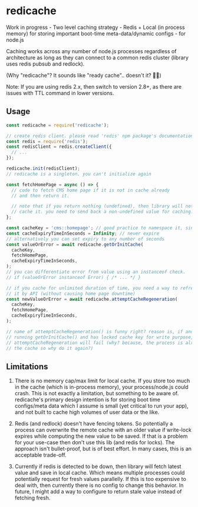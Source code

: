 # redicache
Work in progress - Two level caching strategy - Redis + Local (in process memory) for storing important boot-time meta-data/dynamic configs - for node.js

Caching works across any number of node.js processes regardless of architecture as long as they can connect to a common redis cluster (library uses redis pubsub and redlock).

(Why "redicache"? It sounds like "ready cache".. doesn't it? 🤷‍♂️)

Note: If you are using redis 2.x, then switch to version 2.8+, as there are issues with TTL command in lower versions.

## Usage

```js
const redicache = require('redicache');

// create redis client. please read 'redis' npm package's documentation for this.
const redis = require('redis');
const redisClient = redis.createClient({
  // ...
});

redicache.init(redisClient);
// redicache is a singleton. you can't initialize again

const fetchHomePage = async () => {
  // code to fetch CMS home page if it is not in cache already
  // and then return it.

  // note that if you return nothing (undefined), then library will not
  // cache it. you need to send back a non-undefined value for caching.
};

const cacheKey = 'cms::homepage'; // good practice to namespace it, since redis is global
const cacheExpiryTimeInSeconds = Infinity; // never expire
// alternatively you can set expiry to any number of seconds
const valueOrError = await redicache.getOrInitCache(
  cacheKey,
  fetchHomePage,
  cacheExpiryTimeInSeconds,
);
// you can differentiate error from value using an instanceof check.
// if (valueOrError instanceof Error) { /* ... */ }

// if you cache for unlimited duration of time, you need a way to refresh
// it by API (without causing home page downtime)
const newValueOrError = await redicache.attemptCacheRegeneration(
  cacheKey,
  fetchHomePage,
  cacheExpiryTimeInSeconds,
);

// name of attemptCacheRegeneration() is funny right? reason is, if another process is
// running getOrInitCache() and has locked cache key for write purpose, then
// attemptCacheRegeneration will fail (why? because, the process is already refreshing
// the cache so why do it again?)
```

## Limitations

1. There is no memory cap/max limit for local cache. If you store too much in the cache (which is in-process memory), your process/node.js could crash. This is not exactly a limitation, but something to be aware of.
redicache's primary design intention is for storing boot time configs/meta data which I assume is small (yet critical to run your app), and not built to cache high volumes of user data or the like.

2. Redis (and redlock) doesn't have fencing tokens. So potentially a process can overwrite the remote cache with an older value if write-lock expires while computing the new value to be saved. If that is a problem for your use-case then don't use this lib (and redis for locks). The approach isn't bullet-proof, but is of best effort. In many cases, this is an acceptable trade-off.

3. Currently if redis is detected to be down, then library will fetch latest value and save in local cache. Which means multiple processes could potentially request for fresh values parallelly. If this is too expensive to deal with, then currently there is no config to change this behavior. In future, I might add a way to configure to return stale value instead of fetching fresh.
